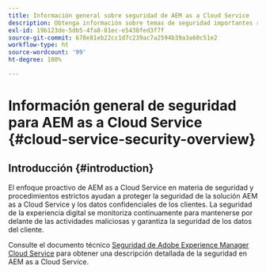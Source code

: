 ```yaml
---
title: Información general sobre seguridad de AEM as a Cloud Service
description: Obtenga información sobre temas de seguridad importantes relacionados con Experience Manager as a Cloud Service.
exl-id: 19b123de-5db5-4fa8-81ec-e5438fed3f7f
source-git-commit: 678e81eb22cc1d7c239ac7a2594b39a3a60c51e2
workflow-type: ht
source-wordcount: '99'
ht-degree: 100%

---
```



# Información general de seguridad para AEM as a Cloud Service {#cloud-service-security-overview}

## Introducción {#introduction}

El enfoque proactivo de AEM as a Cloud Service en materia de seguridad y procedimientos estrictos ayudan a proteger la seguridad de la solución AEM as a Cloud Service y los datos confidenciales de los clientes. La seguridad de la experiencia digital se monitoriza continuamente para mantenerse por delante de las actividades maliciosas y garantiza la seguridad de los datos del cliente.

Consulte el documento técnico [Seguridad de Adobe Experience Manager Cloud Service](https://www.adobe.com/content/dam/cc/en/trust-center/ungated/whitepapers/experience-cloud/aem-cloud-service-security-overview.pdf) para obtener una descripción detallada de la seguridad en AEM as a Cloud Service.
